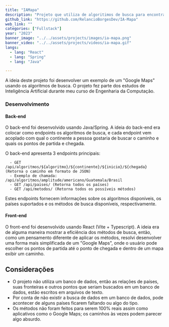 ```yaml
---
title: "IAMapa"
description: "Projeto que utiliza de algoritimos de busca para encontrar o melhor caminho"
github_link: "https://github.com/RelancioBorgesDev/IA-Mapa"
web_link: ""
categories: ["Fullstack"]
year: "2023"
banner_image: "../../assets/projects/images/ia-mapa.png"
banner_video: "../../assets/projects/videos/ia-mapa.gif"
langs:
  - lang: "React"
  - lang: "Spring"
  - lang: "Java"

---
```


A ideia deste projeto foi desenvolver um exemplo de um "Google Maps" usando os algoritmos de busca. O projeto fez parte dos estudos de Inteligência Artificial durante meu curso de Engenharia da Computação.

### Desenvolvimento

#### Back-end

O back-end foi desenvolvido usando Java/Spring. A ideia do back-end era colocar como endpoints os algoritmos de busca, e cada endpoint vem acoplado com qual o continente a pessoa gostaria de buscar o caminho e quais os pontos de partida e chegada.

O back-end apresenta 3 endpoints principais:

      - GET /api/algoritmos/${algoritmo}/${continente}/${inicio}/${chegada} (Retorna o caminho em formato de JSON)
      - Exemplo de chamada: /api/algoritmos/amplitude/americano/Guatemala/Brasil
      - GET /api/paises/ (Retorna todos os países)
      - GET /api/metodos/ (Retorna todos os possíveis métodos)

Estes endpoints fornecem informações sobre os algoritmos disponíveis, os países suportados e os métodos de busca disponíveis, respectivamente.

#### Front-end

O front-end foi desenvolvido usando React (Vite + Typescript). A ideia era de alguma maneira mostrar a eficiência dos métodos de busca, então, como um pensamento diferente de aplicar os métodos, resolvi desenvolver uma forma mais simplificada de um "Google Maps", onde o usuário pode escolher os pontos de partida até o ponto de chegada e dentro de um mapa exibir um caminho.

## Considerações

- O projeto não utiliza um banco de dados, então as relações de países, suas fronteiras e outros pontos que seriam buscados em um banco de dados, estão escritos em arquivos de texto.
- Por conta de não existir a busca de dados em um banco de dados, pode acontecer de alguns países ficarem faltando ou algo do tipo.
- Os métodos não foram feitos para serem 100% reais assim como aplicativos como o Google Maps; os caminhos às vezes podem parecer algo absurdo.
